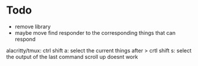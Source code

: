 # Todo
- remove library
- maybe move find responder to the corresponding things that can respond

alacritty/tmux: ctrl shift a: select the current things after > crtl shift s: select the output of the last command 
scroll up doesnt work
